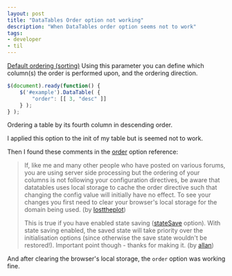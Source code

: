 ```yaml
---
layout: post
title: "DataTables Order option not working"
description: "When DataTables order option seems not to work"
tags:
- developer
- til
---
```


[Default ordering (sorting)](https://datatables.net/examples/basic_init/table_sorting.html)
Using this parameter you can define which column(s) the order is performed upon, and the ordering direction.

```javascript
$(document).ready(function() {
    $('#example').DataTable( {
        "order": [[ 3, "desc" ]]
    } );
} );
```

Ordering a table by its fourth column in descending order.

I applied this option to the init of my table but is seemed not to work.

Then I found these comments in the [order](https://datatables.net/reference/option/order) option reference:

> If, like me and many other people who have posted on various forums, you are using server side processing but the ordering of your columns is not following your configuration directives, be aware that datatables uses local storage to cache the order directive such that changing the config value will initially have no effect. To see your changes you first need to clear your browser's local storage for the domain being used. (by [losttheplot](https://datatables.net/forums/profile/losttheplot))
> 
> This is true if you have enabled state saving ([stateSave](https://datatables.net/reference/option/stateSave) option). With state saving enabled, the saved state will take priority over the initialisation options (since otherwise the save state wouldn't be restored!). Important point though - thanks for making it. (by [allan](https://datatables.net/forums/profile/allan))
> 

And after clearing the browser's local storage, the `order` option was working fine.
